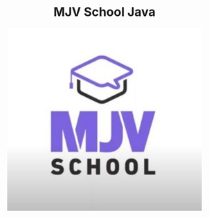 <h1 align="center">MJV School Java </h1>

<p align="center"><img width="450px" src="https://github.com/lucarauj/assets/blob/main/MJV%20School.jpg" /></p>
